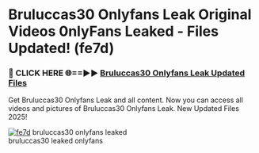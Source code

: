 # Bruluccas30 Onlyfans Leak Original Videos 0nlyFans Leaked - Files Updated! (fe7d)

<h3>🔴 CLICK HERE 🌐==►► <a href="https://tinyurl.com/ms9xzufz" rel="nofollow">Bruluccas30 Onlyfans Leak Updated Files</a></h3>

Get Bruluccas30 Onlyfans Leak and all content. Now you can access all videos and pictures of Bruluccas30 Onlyfans Leak. New Updated Files 2025!

[![fe7d](https://i.imgur.com/ppqm5kG.gif)](https://tinyurl.com/ms9xzufz)
bruluccas30 onlyfans leaked<br>
bruluccas30 leaked onlyfans
